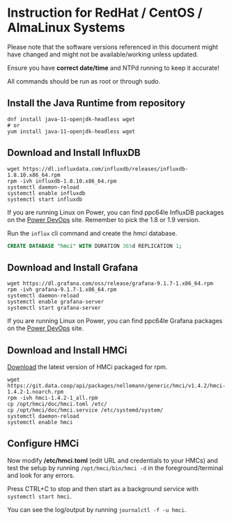 # Instruction for RedHat / CentOS / AlmaLinux Systems

Please note that the software versions referenced in this document might have changed and might not be available/working unless updated.

Ensure you have **correct date/time** and NTPd running to keep it accurate!

All commands should be run as root or through sudo.

## Install the Java Runtime from repository

```shell
dnf install java-11-openjdk-headless wget
# or
yum install java-11-openjdk-headless wget
```


## Download and Install InfluxDB

```shell
wget https://dl.influxdata.com/influxdb/releases/influxdb-1.8.10.x86_64.rpm
rpm -ivh influxdb-1.8.10.x86_64.rpm
systemctl daemon-reload
systemctl enable influxdb
systemctl start influxdb
```
If you are running Linux on Power, you can find ppc64le InfluxDB packages on the [Power DevOps](https://www.power-devops.com/influxdb) site. Remember to pick the 1.8 or 1.9 version.

Run the ```influx``` cli command and create the *hmci* database.

```sql
CREATE DATABASE "hmci" WITH DURATION 365d REPLICATION 1;
```


## Download and Install Grafana

```shell
wget https://dl.grafana.com/oss/release/grafana-9.1.7-1.x86_64.rpm
rpm -ivh grafana-9.1.7-1.x86_64.rpm
systemctl daemon-reload
systemctl enable grafana-server
systemctl start grafana-server
```

If you are running Linux on Power, you can find ppc64le Grafana packages on the [Power DevOps](https://www.power-devops.com/grafana) site.


## Download and Install HMCi

[Download](https://git.data.coop/nellemann/-/packages/generic/hmci/) the latest version of HMCi packaged for rpm.

```shell
wget https://git.data.coop/api/packages/nellemann/generic/hmci/v1.4.2/hmci-1.4.2-1.noarch.rpm
rpm -ivh hmci-1.4.2-1_all.rpm
cp /opt/hmci/doc/hmci.toml /etc/
cp /opt/hmci/doc/hmci.service /etc/systemd/system/
systemctl daemon-reload
systemctl enable hmci
```

## Configure HMCi

Now modify **/etc/hmci.toml** (edit URL and credentials to your HMCs) and test the setup by running ```/opt/hmci/bin/hmci -d``` in the foreground/terminal and look for any errors.

Press CTRL+C to stop and then start as a background service with ```systemctl start hmci```.

You can see the log/output by running ```journalctl -f -u hmci```.
